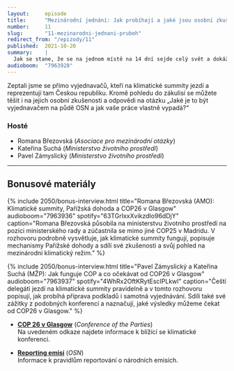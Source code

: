 ```yaml
---
layout:     episode
title:      "Mezinárodní jednání: Jak probíhají a jaké jsou osobní zkušenosti českých vyjednavačů"
number:     11
slug:       "11-mezinarodni-jednani-prubeh"
redirect_from: "/epizody/11"
published:  2021-10-20
summary:    |
  Jak se stane, že se na jednom místě na 14 dní sejde celý svět a dokáže se na něčem dohodnout? Ve třetí epizodě ze série o mezinárodních klimatických jednáních si přiblížíme, jak vůbec taková jednání probíhají, jak to celé funguje.
audioboom:  "7963928"
---
```


Zeptali jsme se přímo vyjednavačů, kteří na klimatické summity jezdí a reprezentují tam Českou republiku. Kromě pohledu do zákulisí se můžete těšit i na jejich osobní zkušenosti a odpovědi na otázku „Jaké je to být vyjednavačem na půdě OSN a jak vaše práce vlastně vypadá?“

### Hosté

* Romana Březovská (_Asociace pro mezinárodní otázky_)
* Kateřina Suchá (_Ministerstvo životního prostředí_)
* Pavel Zámyslický (_Ministerstvo životního prostředí_)

---

## Bonusové materiály

<div class="bonus-material" markdown="1">

{% include 2050/bonus-interview.html
  title="Romana Březovská (AMO): Klimatické summity, Pařížská dohoda a COP26 v Glasgow"
  audioboom="7963936"
  spotify="63TGrIxxXvikzdIo96dDjY"
  caption="Romana Březovská působila na ministerstvu životního prostředí na pozici ministerského rady a zúčastnila se mimo jiné COP25 v Madridu. V rozhovoru podrobně vysvětluje, jak klimatické summity fungují, popisuje mechanismy Pařížské dohody a sdílí své zkušenosti a svůj pohled na mezinárodní klimatický režim."
%}

{% include 2050/bonus-interview.html
  title="Pavel Zámyslický a Kateřina Suchá (MŽP): Jak funguje COP a co očekávat od COP26 v Glasgow"
  audioboom="7963937"
  spotify="4WhRx2OftKRytEscIPLkwl"
  caption="Čeští delegáti jezdí na klimatické summity pravidelně a v tomto rozhovoru popisují, jak probíhá příprava podkladů i samotná vyjednávání. Sdílí také své zážitky z podobných konferencí a naznačují, jaké výsledky můžeme čekat od COP26 v Glasgow."
%}

* **[COP 26 v Glasgow](https://ukcop26.org/)** (_Conference of the Parties_)  
  Na uvedeném odkaze najdete informace k blížící se klimatické konferenci.

* **[Reporting emisí](https://unfccc.int/process-and-meetings/transparency-and-reporting/reporting-and-review-under-the-convention/greenhouse-gas-inventories-annex-i-parties/reporting-requirements)** (_OSN_)  
  Informace k pravidlům reportování o národních emisích.

</div>
